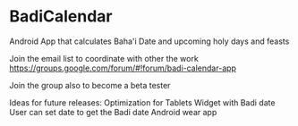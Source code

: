 # BadiCalendar
Android App that calculates Baha'i Date and upcoming holy days and feasts

Join the email list to coordinate with other the work
https://groups.google.com/forum/#!forum/badi-calendar-app

Join the group also to become a beta tester

Ideas for future releases:
Optimization for Tablets
Widget with Badi date
User can set date to get the Badi date
Android wear app

